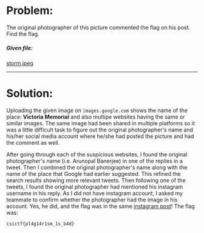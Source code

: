 <h1>Problem:</h1>
The original photographer of this picture commented the flag on his post. Find the flag.
<h5>Given file:</h5> <a href="https://github.com/jarp01/CTF-Writeups/blob/master/CSICTF%202020/OSINT/Pirates%20of%20the%20Memorial/storm.jpeg">storm.jpeg</a>
<br />
<hr>
<h1>Solution:</h1>
<p>Uploading the given image on <code>images.google.com</code> shows the name of the place: <strong>Victoria Memorial</strong> and also multipe websites having the same or similar images. The same image had been shared in multiple platforms so it was a little difficult task to figure out the original photographer's name and his/her social media account where he/she had posted the picture and had the comment as well.</p>

<p>After going through each of the suspicious websites, I found the original photographer's name (i.e. Arunopal Banerjee) in one of the replies in a tweet. Then I combined the original photographer's name along with the name of the place that Google had earlier suggested. This refined the search results showing more relevant tweets. Then following one of the tweets, I found the original photographer had mentioned his instagram username in his reply. As I did not have instagram account, I asked my teammate to confirm whether the photographer had the image in his account. Yes, he did, and the flag was in the same <a href="https://www.instagram.com/p/B3oKrLQgpko">instagram post</a>! The flag was:</p>

```
csictf{pl4g14r1sm_1s_b4d}
```
